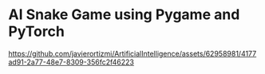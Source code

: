 # AI Snake Game using Pygame and PyTorch

<!-- <img src="https://raw.githubusercontent.com/javierortizmi/ArtificialIntelligince/main/AI%20Snake%20PyTorch%20%2B%20Pygame/media/AI_Snake_test.gif" width="1000px"> -->

https://github.com/javierortizmi/ArtificialIntelligence/assets/62958981/4177ad91-2a77-48e7-8309-356fc2f46223
